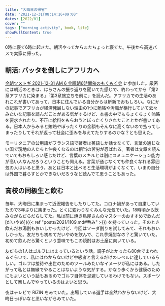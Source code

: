 ```yaml
---
title: "大晦日の帰省"
date: "2021-12-31T08:14:16+09:00"
dates: [2022/01]
cover: ""
tags: ["morning activity", book, life]
showFullContent: true
---
```


0時に寝て6時に起きた。朝活やってからまたちょっと寝てた。午後から高速バスで実家に帰った。

## 朝活: バッタを倒しにアフリカへ

[金朝ツメトギ 2021-12-31 AM 6 金曜朝6時開催のもくもく会](https://www.youtube.com/watch?v=WRW2MIbe3uc) に参加した。厳密には朝活のときは、はらさんの振り返りを聞いてた感じで、終わってから「第2章アフリカに染まる」「第3章旅立ちを前に」を読んだ。アフリカでの生活のあれこれが書いてあって、日本に住んでいる自分からは斬新でおもしろい。なにかの記事でアフリカが経済発展しない理由の1つに賄賂や汚職が横行していて云々みたいな記事を読んだことがある気がするけど、本書の中でもちょくちょく賄賂を要求されたり、不正に給料をもらおうとぼったくりされたこととかが書いてある。日本人からみると賄賂やぼったくりの金額もそんなに高くないので払ってしまったりしてそれが返って社会に歪みを与えてたりするのかな？とも思えた。

モーリタニアの公用語がフランス語で著者は英語しか話せなくて、言葉の通じない国で現地の人たちと仲良くなるのは相当の苦労が忍ばれる。著者は文章を読んでいてもおもしろい感じだけど、言葉のスキルとは別にコミュニケーション能力が高い人なんだろうということも伺える。言葉が通じなくても仲良くなれる雰囲気の人はいると思う。あとは日本と比べると生活環境がよくなくて、いまの自分は外国で暮らすとかできないだろうなと読んでて思うこともあった。

## 高校の同級生と飲む

毎年、大晦日に集まって近況報告をしたりしてた。コロナ禍があって自粛していたので3年ぶりに集まった。とくに変わりなくみんな元気でいた。18時頃から飲みながらだらだらしてた。私は前に焼き鳥屋さんのマスターのおすすめで飲んだ [だいやめ]({{< ref "posts/2021/1109.md#呑み" >}}) を持っていった。そのとき飲んだお湯割もおいしかったけど、今回はソーダ割りを試してみて、それもおいしかった。友だちも初めてだいやめを飲んで、これ芋焼酎なの？と驚いていた。初めて飲んだら驚くという意味でもこの焼酎はお土産に向いている。

友だちの1人はゴルフにはまっているという話。調子がよかったら80台でまわれるぐらいで、私にはわからないけど中級者と言えるだけのレベルに達しているらしい。ゴルフは接待や出世のためのツールみたいなイメージが私にはある。したがって私とは無縁でやることはないような気がする。かなり歩くから健康のためにもよいという話もあるのでゴルフ自体を忌避しているわけでもない。スポーツとして楽しんでやっているのはよいと思う。

夜はテレビで RIZIN をみていた。出場している選手は全然わからないけど、大晦日っぽいなと思いながらみていた。
